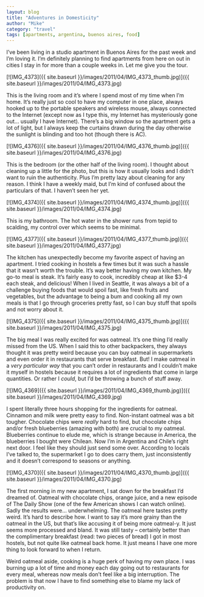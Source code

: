 ```yaml
---
layout: blog
title: "Adventures in Domesticity"
author: "Mike"
category: "travel"
tags: [apartments, argentina, buenos aires, food]
---
```


I’ve been living in a studio apartment in Buenos Aires for the past week and I’m loving it. I’m definitely planning to find apartments from here on out in cities I stay in for more than a couple weeks in. Let me give you the tour.

[![IMG_4373]({{ site.baseurl }}/images/2011/04/IMG_4373_thumb.jpg)]({{ site.baseurl }}/images/2011/04/IMG_4373.jpg)

This is the living room and it’s where I spend most of my time when I’m home. It’s really just so cool to have my computer in one place, always hooked up to the portable speakers and wireless mouse, always connected to the Internet (except now as I type this, my Internet has mysteriously gone out… usually I have Internet). There’s a big window so the apartment gets a lot of light, but I always keep the curtains drawn during the day otherwise the sunlight is blinding and too hot (though there is AC).

[![IMG_4376]({{ site.baseurl }}/images/2011/04/IMG_4376_thumb.jpg)]({{ site.baseurl }}/images/2011/04/IMG_4376.jpg)

This is the bedroom (or the other half of the living room). I thought about cleaning up a little for the photo, but this is how it usually looks and I didn’t want to ruin the authenticity. Plus I’m pretty lazy about cleaning for any reason. I think I have a weekly maid, but I’m kind of confused about the particulars of that. I haven’t seen her yet.

[![IMG_4374]({{ site.baseurl }}/images/2011/04/IMG_4374_thumb.jpg)]({{ site.baseurl }}/images/2011/04/IMG_4374.jpg)

This is my bathroom. The hot water in the shower runs from tepid to scalding, my control over which seems to be minimal.

[![IMG_4377]({{ site.baseurl }}/images/2011/04/IMG_4377_thumb.jpg)]({{ site.baseurl }}/images/2011/04/IMG_4377.jpg)

The kitchen has unexpectedly become my favorite aspect of having an apartment. I tried cooking in hostels a few times but it was such a hassle that it wasn’t worth the trouble. It’s way better having my own kitchen. My go-to meal is steak. It’s fairly easy to cook, incredibly cheap at like $3-4 each steak, and delicious! When I lived in Seattle, it was always a bit of a challenge buying foods that would spoil fast, like fresh fruits and vegetables, but the advantage to being a bum and cooking all my own meals is that I go through groceries pretty fast, so I can buy stuff that spoils and not worry about it.

[![IMG_4375]({{ site.baseurl }}/images/2011/04/IMG_4375_thumb.jpg)]({{ site.baseurl }}/images/2011/04/IMG_4375.jpg)

The big meal I was really excited for was oatmeal. It’s one thing I’d really missed from the US. When I said this to other backpackers, they always thought it was pretty weird because you can buy oatmeal in supermarkets and even order it in restaurants that serve breakfast. But! I make oatmeal in a *very particular way* that you can’t order in restaurants and I couldn’t make it myself in hostels because it requires a lot of ingredients that come in large quantities. Or rather I *could*, but I’d be throwing a bunch of stuff away.

[![IMG_4369]({{ site.baseurl }}/images/2011/04/IMG_4369_thumb.jpg)]({{ site.baseurl }}/images/2011/04/IMG_4369.jpg)

I spent literally three hours shopping for the ingredients for oatmeal. Cinnamon and milk were pretty easy to find. Non-instant oatmeal was a bit tougher. Chocolate chips were *really* hard to find, but chocolate chips and/or fresh blueberries (amazing with both) are crucial to my oatmeal. Blueberries continue to elude me, which is strange because in America, the blueberries I bought were Chilean. Now I’m in Argentina and Chile’s right next door. I feel like they should just send some over. According to locals I’ve talked to, the supermarket I go to does carry them, just inconsistently and it doesn’t correspond to seasons or anything.

[![IMG_4370]({{ site.baseurl }}/images/2011/04/IMG_4370_thumb.jpg)]({{ site.baseurl }}/images/2011/04/IMG_4370.jpg)

The first morning in my new apartment, I sat down for the breakfast I’d dreamed of. Oatmeal with chocolate chips, orange juice, and a new episode of The Daily Show (one of the few American shows I can watch online). Sadly the results were… underwhelming. The oatmeal here tastes pretty weird. It’s hard to describe how. I want to say it’s more grainy than the oatmeal in the US, but that’s like accusing it of being more oatmeal-y. It just seems more processed and bland. It was still tasty – certainly better than the complimentary breakfast (read: two pieces of bread) I got in most hostels, but not quite like oatmeal back home. It just means I have one more thing to look forward to when I return.

Weird oatmeal aside, cooking is a huge perk of having my own place. I was burning up a lot of time and money each day going out to restaurants for every meal, whereas now meals don’t feel like a big interruption. The problem is that now I have to find something else to blame my lack of productivity on.